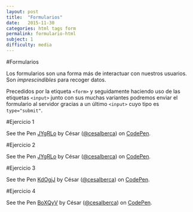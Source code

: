 ```yaml
---
layout: post
title:  "Formularios"
date:   2015-11-30
categories: html tags form
permalink: formulario-html
subject: 1
difficulty: media
---
```

#Formularios

Los formularios son una forma más de interactuar con nuestros usuarios. Son _imprescindibles_ para recoger datos.

Precedidos por la etiqueta `<form>` y seguidamente haciendo uso de las etiquetas `<input>` junto con sus muchas variantes podremos enviar el formulario al servidor gracias a un último `<input>` cuyo tipo es `type="submit"`.

#Ejercicio 1
<p data-height="268" data-theme-id="20649" data-slug-hash="JYgRLo" data-default-tab="result" data-user="cesalberca" class='codepen'>See the Pen <a href='http://codepen.io/cesalberca/pen/JYgRLo/'>JYgRLo</a> by César (<a href='http://codepen.io/cesalberca'>@cesalberca</a>) on <a href='http://codepen.io'>CodePen</a>.</p>
<script async src="//assets.codepen.io/assets/embed/ei.js"></script>
#Ejercicio 2
<p data-height="268" data-theme-id="20649" data-slug-hash="JYgRLo" data-default-tab="result" data-user="cesalberca" class='codepen'>See the Pen <a href='http://codepen.io/cesalberca/pen/JYgRLo/'>JYgRLo</a> by César (<a href='http://codepen.io/cesalberca'>@cesalberca</a>) on <a href='http://codepen.io'>CodePen</a>.</p>
<script async src="//assets.codepen.io/assets/embed/ei.js"></script>
#Ejercicio 3
<p data-height="268" data-theme-id="20649" data-slug-hash="KdOgjJ" data-default-tab="result" data-user="cesalberca" class='codepen'>See the Pen <a href='http://codepen.io/cesalberca/pen/KdOgjJ/'>KdOgjJ</a> by César (<a href='http://codepen.io/cesalberca'>@cesalberca</a>) on <a href='http://codepen.io'>CodePen</a>.</p>
<script async src="//assets.codepen.io/assets/embed/ei.js"></script>
#Ejercicio 4
<p data-height="268" data-theme-id="20649" data-slug-hash="BoXQyV" data-default-tab="result" data-user="cesalberca" class='codepen'>See the Pen <a href='http://codepen.io/cesalberca/pen/BoXQyV/'>BoXQyV</a> by César (<a href='http://codepen.io/cesalberca'>@cesalberca</a>) on <a href='http://codepen.io'>CodePen</a>.</p>
<script async src="//assets.codepen.io/assets/embed/ei.js"></script>
